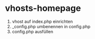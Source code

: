 vhosts-homepage
===============

1. vhost auf index.php einrichten
2. _config.php umbenennen in config.php
3. config.php ausfüllen
